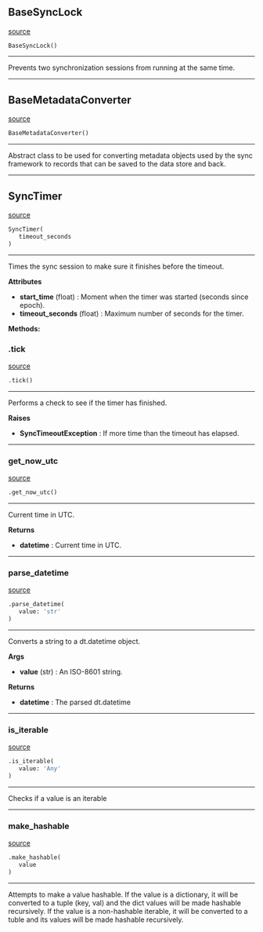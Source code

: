 #


## BaseSyncLock
[source](https://github.com/estudio89/estudio89/maestro-python/blob/master/maestro/core/utils.py/#L10)
```python 
BaseSyncLock()
```


---
Prevents two synchronization sessions from running at the same time.

----


## BaseMetadataConverter
[source](https://github.com/estudio89/estudio89/maestro-python/blob/master/maestro/core/utils.py/#L25)
```python 
BaseMetadataConverter()
```


---
Abstract class to be used for converting metadata objects used by the sync framework to records that can be saved to the data store and back.

----


## SyncTimer
[source](https://github.com/estudio89/estudio89/maestro-python/blob/master/maestro/core/utils.py/#L50)
```python 
SyncTimer(
   timeout_seconds
)
```


---
Times the sync session to make sure it finishes before the timeout.


**Attributes**

* **start_time** (float) : Moment when the timer was started (seconds since epoch).
* **timeout_seconds** (float) : Maximum number of seconds for the timer.



**Methods:**


### .tick
[source](https://github.com/estudio89/estudio89/maestro-python/blob/master/maestro/core/utils.py/#L66)
```python
.tick()
```

---
Performs a check to see if the timer has finished.


**Raises**

* **SyncTimeoutException**  : If more time than the timeout has elapsed.


----


### get_now_utc
[source](https://github.com/estudio89/estudio89/maestro-python/blob/master/maestro/core/utils.py/#L80)
```python
.get_now_utc()
```

---
Current time in UTC.


**Returns**

* **datetime**  : Current time in UTC.


----


### parse_datetime
[source](https://github.com/estudio89/estudio89/maestro-python/blob/master/maestro/core/utils.py/#L91)
```python
.parse_datetime(
   value: 'str'
)
```

---
Converts a string to a dt.datetime object.


**Args**

* **value** (str) : An ISO-8601 string.


**Returns**

* **datetime**  : The parsed dt.datetime


----


### is_iterable
[source](https://github.com/estudio89/estudio89/maestro-python/blob/master/maestro/core/utils.py/#L112)
```python
.is_iterable(
   value: 'Any'
)
```

---
Checks if a value is an iterable

----


### make_hashable
[source](https://github.com/estudio89/estudio89/maestro-python/blob/master/maestro/core/utils.py/#L121)
```python
.make_hashable(
   value
)
```

---
Attempts to make a value hashable.
If the value is a dictionary, it will be converted to a tuple (key, val) and the dict values will be made hashable recursively.
If the value is a non-hashable iterable, it will be converted to a tuble and its values will be made hashable recursively.
